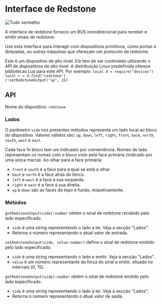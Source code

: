 # Interface de Redstone
![Tudo vermelho](block:oc2:redstone_interface)

A interface de redstone fornece um BUS omnidirecional para receber e emitir sinais de redstone.

Use esta interface para interagir com dispositivos primitivos, como portas e lâmpadas, ou outras máquinas que ofereçam um protocolo de redstone.

Este é um dispositivo de alto nível. Ele tem de ser controlado utilizando o API de dispositivos de alto nível. A distribuição Linux predefinida oferece bibliotecas Lua para este API. Por exemplo:
`local d = require("devices")`  
`local r = d:find("redstone") `  
`r:setRedstoneOutput("up", 15)`

## API
Nome do dispositivo: `redstone`

### Lados
O parâmetro `side` nos presentes métodos representa um lado local ao bloco do dispositivo. Valores válidos são: `up`, `down`, `left`, `right`, `front`, `back`, `north`, `south`, `west` e `east`.

Cada face fo bloco tem um indicador por conveniência. Nomes de lado representam os nomes com o bloco visto pela face primária (indicado por uma única marca). Ao olhar para a face primária:
- `front` e `south` é a face para a qual se está a olhar.
- `back` e `north` é a face atrás do bloco.
- `left` e `west` é a face á sua esquerda.
- `right` e `east` é a face á sua direita.
- `up` e `down` são as faces de topo e fundo, respetivamente.

### Métodos
`getRedstoneInput(side):number` obtém o sinal de redstone recebido pelo lado especificado.
- `side` é uma string representando o lado a ler. Veja a secção "Lados".
- Retorna o número representando o atual valor de entrada.

`setRedstoneOutput(side, value:number)` define o sinal de redstone emitido pelo lado especificado.
- `side` é uma string representando o lado a emitir. Veja a secção "Lados".
- `value` é um número representante da força do sinal a emitir, situado no intervalo [0, 15].

`getRedstoneOutput(side):number` obtém o sinal de redstone emitido pelo lado especificado.
- `side` é uma string representando o lado a ler. Veja a secção "Lados".
- Retorna o número representando o atual valor de saída.